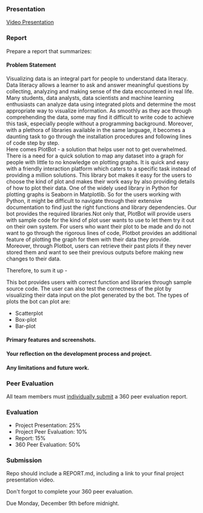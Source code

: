 ### Presentation

[Video Presentation](https://drive.google.com/open?id=13TNTuUdJqnYFJLe8pP5fd0s1_c_f5ORC)


### Report

Prepare a report that summarizes:

#### Problem Statement

Visualizing data is an integral part for people to understand data literacy. Data literacy allows a learner to ask and answer meaningful questions by collecting, analyzing and making sense of the data encountered in real life. Many students, data analysts, data scientists and machine learning enthusiasts can analyze data using integrated plots and determine the most appropriate way to visualize information. As smoothly as they ace through comprehending the data, some may find it difficult to write code to achieve this task, especially people without a programming background. Moreover, with a plethora of libraries available in the same language, it becomes a daunting task to go through the installation procedures and following lines of code step by step. <br>
Here comes PlotBot - a solution that helps user not to get overwhelmed. There is a need for a quick solution to map any dataset into a graph for people with little to no knowledge on plotting graphs. It is quick and easy with a friendly interaction platform which caters to a specific task instead of providing a million solutions. This library bot makes it easy for the users to choose the kind of plot and makes their work easy by also providing details of how to plot their data. One of the widely used library in Python for plotting graphs is Seaborn in Matplotlib. So for the users working with Python, it might be difficult to navigate through their extensive documentation to find just the right functions and library dependencies. Our bot provides the required libraries.Not only that, PlotBot will provide users with sample code for the kind of plot user wants to use to let them try it out on their own system. For users who want their plot to be made and do not want to go through the rigorous lines of code, Plotbot provides an additional feature of plotting the graph for them with their data they provide. Moreover, through Plotbot, users can retrieve their past plots if they never stored them and want to see their previous outputs before making new changes to their data.<br>

Therefore, to sum it up - <br>

This bot provides users with correct function and libraries through sample source code.
The user can also test the correctness of the plot by visualizing their data input on the plot generated by the bot.
The types of plots the bot can plot are:
* Scatterplot
* Box-plot
* Bar-plot




#### Primary features and screenshots.
#### Your reflection on the development process and project.
#### Any limitations and future work.

### Peer Evaluation

All team members must [individually submit](https://docs.google.com/forms/d/e/1FAIpQLSd1cOZvur-ZMaiLEgmHB3eg38z5KHmiugOgF42ISNdlqTqFTA/viewform?usp=sf_link) a 360 peer evaluation report.

### Evaluation

* Project Presentation: 25%
* Project Peer Evaluation: 10%
* Report: 15%
* 360 Peer Evaluation: 50%

### Submission

Repo should include a REPORT.md, including a link to your final project presentation video.

Don't forgot to complete your 360 peer evaluation.

Due Monday, December 9th before midnight.
